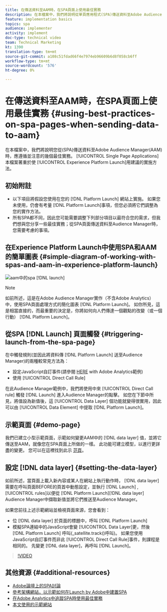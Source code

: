```yaml
---
title: 在傳送資料至AAM時，在SPA頁面上使用最佳實務
description: 在本檔案中，我們將說明從單頁應用程式(SPA)傳送資料至Adobe Audience Manager(AAM)時，您應遵循並注意的幾個最佳實務。 本檔案將著重於使用Launch by Adobe，這是建議的實作方法。
feature: implementation basics
topics: spa
audience: implementer
activity: implement
doc-type: technical video
team: Technical Marketing
kt: 1390
translation-type: tm+mt
source-git-commit: a108c51fdad66f4e7974eb96609b6d8f058cb6ff
workflow-type: tm+mt
source-wordcount: '576'
ht-degree: 0%

---
```



# 在傳送資料至AAM時，在SPA頁面上使用最佳實務 {#using-best-practices-on-spa-pages-when-sending-data-to-aam}

在本檔案中，我們將說明您從(SPA)傳送資料至Adobe Audience Manager(AAM)時，應遵循並注意的幾個最佳實務。 [!UICONTROL Single Page Applications] 本檔案著重於使 [!UICONTROL Experience Platform Launch]用建議的實施方法。

## 初始附註

* 以下項目將假設您使用在您的 [!DNL Platform Launch] 網站上實施。 如果您未使用，仍會有考量 [!DNL Platform Launch]事項，但您必須將它們調整為您的實作方法。
* 所有SPA都不同，因此您可能需要調整下列部分項目以最符合您的需求，但我們想與您分享一些最佳實務；從SPA頁面傳送資料至Audience Manager時，您需要考慮的事項。

## 在Experience Platform Launch中使用SPA和AAM的簡單圖表 {#simple-diagram-of-working-with-spas-and-aam-in-experience-platform-launch}

![aam中的spa [!DNL launch]](assets/spa_for_aam_in_launch.png)

>[!NOTE]
>如前所述，這是在Adobe Audience Manager實作（不含Adobe Analytics）中，使用SPA頁面處理方式的簡化圖表 [!DNL Platform Launch]。 如你所見，這是相當直接的，而最重要的決定是，你將如何向人們傳達一個觀點的改變（或一個行動） [!DNL Platform Launch]。

## 從SPA [!DNL Launch] 頁面觸發 {#triggering-launch-from-the-spa-page}

在中觸發規則(並因此將資料傳 [!DNL Platform Launch] 送至Audience Manager)的兩種較常見方法為：

* 設定JavaScript自訂事件(請參閱 [HERE](https://helpx.adobe.com/analytics/kt/using/spa-analytics-best-practices-feature-video-use.html) with Adobe Analytics範例)
* 使用 [!UICONTROL Direct Call Rule]

在此Audience Manager範例中，我們將使用中來 [!UICONTROL Direct Call rule] 觸發 [!DNL Launch] 進入Audience Manager的點擊。 如您在下節中所見，將值設為新值後，這 [!UICONTROL Data Layer] 個功能就變得很實用，因此可以由 [!UICONTROL Data Element] 中提取 [!DNL Platform Launch]。

## 示範頁面 {#demo-page}

我們已建立小型示範頁面，示範如何變更AAM中的 [!DNL data layer] 值，並將它傳送至AAM，就像您在SPA頁面上所做的一樣。 此功能可建立模型，以進行更詳盡的變更。 您可以在這裡找到此示 [范頁](https://aam.enablementadobe.com/SPA-Launch.html)。

## 設定 [!DNL data layer] {#setting-the-data-layer}

如前所述，當頁面上載入新內容或某人在網站上執行動作時， [!DNL data layer] 需要在呼叫頁面BEFORE的頁首中動態設定，並執行 [!DNL Launch] , [!UICONTROL rules]以便從 [!DNL Platform Launch][!DNL data layer] Audience Manager中擷取新值並將它們推送至Audience Manager。

如果您前往上述示範網站並檢視頁面來源，您會看到：

* 位 [!DNL data layer] 於頁面的標題中，呼叫 [!DNL Platform Launch]
* 模擬SPA連結中的JavaScript會變 [!UICONTROL Data Layer]更，然後 [!DNL Platform Launch] 呼叫(_satellite.track()呼叫)。 如果您使用JavaScript自訂事件而非此 [!UICONTROL Direct Call Rule]事件，則課程是相同的。 先變更 [!DNL data layer]，再呼叫 [!DNL Launch]。

>[!VIDEO](https://video.tv.adobe.com/v/23322/?quality=12)

## 其他資源 {#additional-resources}

* [Adobe論壇上的SPA討論](https://forums.adobe.com/thread/2451022)
* [參考架構網站，以示範如何在Launch by Adobe中建置SPA](https://helpx.adobe.com/experience-manager/kt/integration/using/launch-reference-architecture-SPA-tutorial-implement.html)
* [在Adobe Analytics中追蹤SPA時使用最佳實務](https://helpx.adobe.com/analytics/kt/using/spa-analytics-best-practices-feature-video-use.html)
* [本文使用的示範網站](https://aam.enablementadobe.com/SPA-Launch.html)
